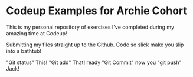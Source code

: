 # Codeup Examples for Archie Cohort

This is my personal repository of exercises I've completed during my amazing time at Codeup!

Submitting my files straight up to the Github. 
Code so slick make you slip into a bathtub!

"Git status" This!
"Git add" That! 
ready "Git Commit"
now you "git push" Jack!   

